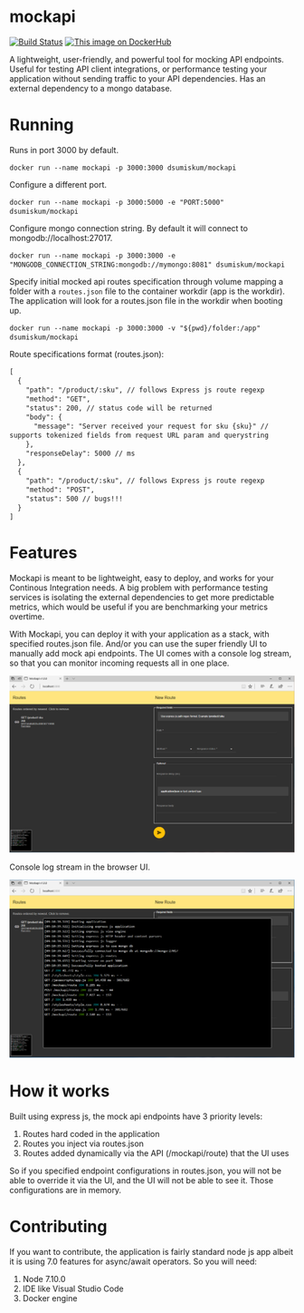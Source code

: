 # mockapi
[![Build Status](https://travis-ci.org/gegana/mockapi.svg?branch=master)](https://travis-ci.org/gegana/mockapi)
[![This image on DockerHub](https://img.shields.io/docker/pulls/dsumiskum/mockapi.svg)](https://hub.docker.com/r/dsumiskum/mockapi/)

A lightweight, user-friendly, and powerful tool for mocking API endpoints. Useful for testing API client integrations, or performance testing your application without sending traffic to your API dependencies.
Has an external dependency to a mongo database.

# Running
Runs in port 3000 by default.
```
docker run --name mockapi -p 3000:3000 dsumiskum/mockapi
```
Configure a different port.
```
docker run --name mockapi -p 3000:5000 -e "PORT:5000" dsumiskum/mockapi
```
Configure mongo connection string. By default it will connect to mongodb://localhost:27017.
```
docker run --name mockapi -p 3000:3000 -e "MONGODB_CONNECTION_STRING:mongodb://mymongo:8081" dsumiskum/mockapi
```
Specify initial mocked api routes specification through volume mapping a folder with a `routes.json` file to the container workdir (app is the workdir).
The application will look for a routes.json file in the workdir when booting up.
```
docker run --name mockapi -p 3000:3000 -v "${pwd}/folder:/app" dsumiskum/mockapi
```
Route specifications format (routes.json):
```
[
  {
    "path": "/product/:sku", // follows Express js route regexp
    "method": "GET",
    "status": 200, // status code will be returned
    "body": {
      "message": "Server received your request for sku {sku}" // supports tokenized fields from request URL param and querystring
    },
    "responseDelay": 5000 // ms
  },
  {
    "path": "/product/:sku", // follows Express js route regexp
    "method": "POST",
    "status": 500 // bugs!!!
  }
]
```

# Features
Mockapi is meant to be lightweight, easy to deploy, and works for your Continous Integration needs. A big problem with performance testing 
services is isolating the external dependencies to get more predictable metrics, which would be useful if you are benchmarking your metrics
overtime.

With Mockapi, you can deploy it with your application as a stack, with specified routes.json file. And/or you can use the super friendly UI to
manually add mock api endpoints. The UI comes with a console log stream, so that you can monitor incoming requests all in one place.

![scale up](ui.png)

Console log stream in the browser UI.

![scale up](console.png)

# How it works
Built using express js, the mock api endpoints have 3 priority levels:
1. Routes hard coded in the application
2. Routes you inject via routes.json
3. Routes added dynamically via the API (/mockapi/route) that the UI uses

So if you specified endpoint configurations in routes.json, you will not be able to override it via the UI, and the UI will not be able to see it.
Those configurations are in memory.

# Contributing
If you want to contribute, the application is fairly standard node js app albeit it is using 7.0 features for async/await operators. So you will need:
1. Node 7.10.0
2. IDE like Visual Studio Code
3. Docker engine
